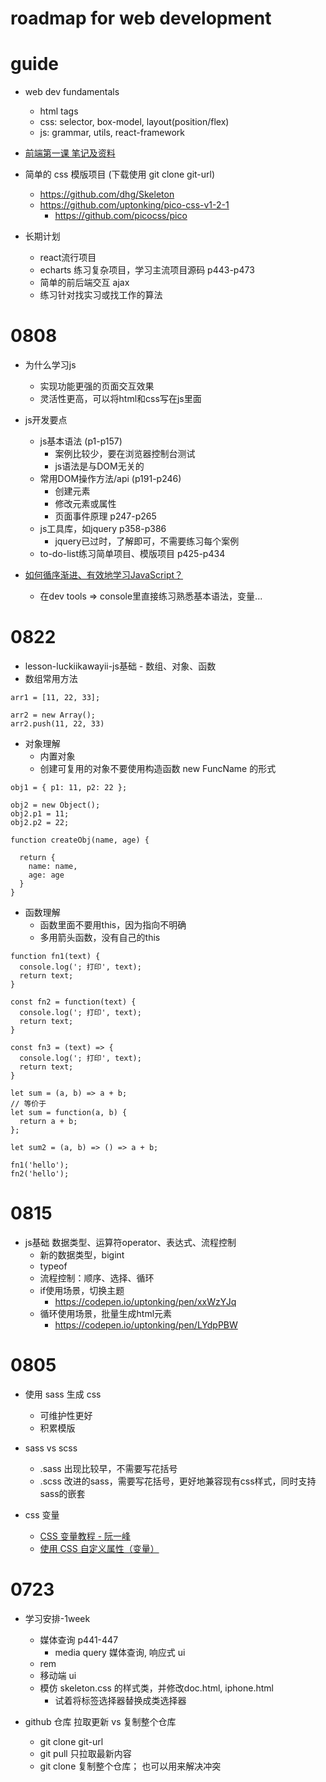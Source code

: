 # roadmap for web development

# guide

- web dev fundamentals
  - html tags
  - css: selector, box-model, layout(position/flex)
  - js: grammar, utils, react-framework

- [前端第一课 笔记及资料](https://github.com/prospect-garden-design/frontend-workspace/blob/main/log-yaoo/intro3-dev.md)

- 简单的 css 模版项目 (下载使用 git clone git-url)
  - https://github.com/dhg/Skeleton
  - https://github.com/uptonking/pico-css-v1-2-1
    - https://github.com/picocss/pico


- 长期计划
  - react流行项目
  - echarts 练习复杂项目，学习主流项目源码 p443-p473
  - 简单的前后端交互 ajax
  - 练习针对找实习或找工作的算法

# 0808

- 为什么学习js
  - 实现功能更强的页面交互效果
  - 灵活性更高，可以将html和css写在js里面

- js开发要点
  - js基本语法 (p1-p157)
    - 案例比较少，要在浏览器控制台测试
    - js语法是与DOM无关的
  - 常用DOM操作方法/api (p191-p246)
    - 创建元素
    - 修改元素或属性
    - 页面事件原理 p247-p265
  - js工具库，如jquery p358-p386
    - jquery已过时，了解即可，不需要练习每个案例
  - to-do-list练习简单项目、模版项目 p425-p434

- [如何循序渐进、有效地学习JavaScript？](https://www.zhihu.com/question/19713563)
  - 在dev tools => console里直接练习熟悉基本语法，变量...


# 0822

- lesson-luckiikawayii-js基础 - 数组、对象、函数
- 数组常用方法

```JS
arr1 = [11, 22, 33];

arr2 = new Array();
arr2.push(11, 22, 33)
```

- 对象理解
  - 内置对象
  - 创建可复用的对象不要使用构造函数 new FuncName 的形式

```JS
obj1 = { p1: 11, p2: 22 };

obj2 = new Object();
obj2.p1 = 11;
obj2.p2 = 22;

function createObj(name, age) {

  return {
    name: name,
    age: age
  }
}
```

- 函数理解
  - 函数里面不要用this，因为指向不明确
  - 多用箭头函数，没有自己的this

```JS
function fn1(text) {
  console.log('; 打印', text);
  return text;
}

const fn2 = function(text) {
  console.log('; 打印', text);
  return text;
}

const fn3 = (text) => {
  console.log('; 打印', text);
  return text;
}

let sum = (a, b) => a + b;
// 等价于
let sum = function(a, b) {
  return a + b;
};

let sum2 = (a, b) => () => a + b;

fn1('hello');
fn2('hello');
```

# 0815

- js基础 数据类型、运算符operator、表达式、流程控制
  - 新的数据类型，bigint
  - typeof
  - 流程控制：顺序、选择、循环
  - if使用场景，切换主题
    - https://codepen.io/uptonking/pen/xxWzYJq
  - 循环使用场景，批量生成html元素
    - https://codepen.io/uptonking/pen/LYdpPBW


# 0805
- 使用 sass 生成 css
  - 可维护性更好
  - 积累模版

- sass vs scss
  - .sass 出现比较早，不需要写花括号
  - .scss 改进的sass，需要写花括号，更好地兼容现有css样式，同时支持sass的嵌套

- css 变量
  - [CSS 变量教程 - 阮一峰](https://www.ruanyifeng.com/blog/2017/05/css-variables.html)
  - [使用 CSS 自定义属性（变量）](https://developer.mozilla.org/zh-CN/docs/Web/CSS/Using_CSS_custom_properties)



# 0723

- 学习安排-1week
  - 媒体查询 p441-447
    - media query 媒体查询, 响应式 ui
  - rem
  - 移动端 ui
  - 模仿 skeleton.css 的样式类，并修改doc.html, iphone.html
    - 试着将标签选择器替换成类选择器

- github 仓库 拉取更新 vs 复制整个仓库
  - git clone git-url
  - git pull 只拉取最新内容
  - git clone 复制整个仓库； 也可以用来解决冲突
